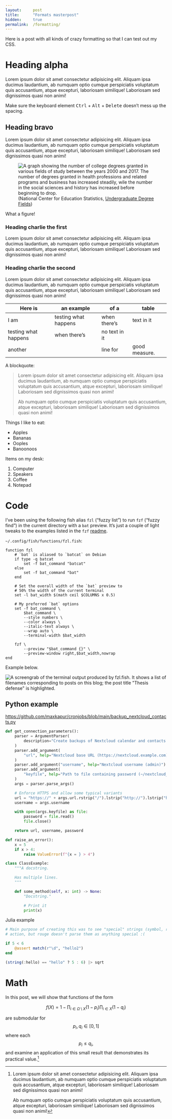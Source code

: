 ```yaml
---
layout:     post
title:      "Formats masterpost"
hidden:     true
permalink:  /formatting/
---
```


Here is a post with all kinds of crazy formatting so that I can test out my CSS.<!--more-->

# Heading alpha

Lorem ipsum dolor sit amet consectetur adipisicing elit. Aliquam ipsa ducimus laudantium, ab numquam optio cumque perspiciatis voluptatum quis accusantium, atque excepturi, laboriosam similique! Laboriosam sed dignissimos quasi non animi!

Make sure the keyboard element <kbd>Ctrl</kbd> + <kbd>Alt</kbd> + <kbd>Delete</kbd> doesn’t mess up the spacing.

## Heading bravo

Lorem ipsum dolor sit amet consectetur adipisicing elit. Aliquam ipsa ducimus laudantium, ab numquam optio cumque perspiciatis voluptatum quis accusantium, atque excepturi, laboriosam similique! Laboriosam sed dignissimos quasi non animi!

<figure>
  <img
    src="/assets/images/number-of-degrees.png"
    class="squareborder"
    alt="A graph showing the number of college degrees granted in various fields of study between the years 2000 and 2017. The number of degrees granted in health professions and related programs and business has increased steadily, wile the number in the social sciences and history has increased before beginning to drop."
  />
  <figcaption>
  (National Center for Education Statistics,
  <a href="https://nces.ed.gov/programs/coe/indicator_cta.asp">Undergraduate Degree Fields</a>)
  </figcaption>
</figure>

What a figure!

### Heading charlie the first

Lorem ipsum dolor sit amet consectetur adipisicing elit. Aliquam ipsa ducimus laudantium, ab numquam optio cumque perspiciatis voluptatum quis accusantium, atque excepturi, laboriosam similique! Laboriosam sed dignissimos quasi non animi!

### Heading charlie the second

Lorem ipsum dolor sit amet consectetur adipisicing elit. Aliquam ipsa ducimus laudantium, ab numquam optio cumque perspiciatis voluptatum quis accusantium, atque excepturi, laboriosam similique! Laboriosam sed dignissimos quasi non animi!

| Here is | an example | of a | table |
|-|-|-|-|
| I am | testing what happens | when there’s | text in it |
| testing what happens | when there’s | no text in it | |
| another | | line for | good measure. |

A blockquote:

> Lorem ipsum dolor sit amet consectetur adipisicing elit. Aliquam ipsa ducimus laudantium, ab numquam optio cumque perspiciatis voluptatum quis accusantium, atque excepturi, laboriosam similique! Laboriosam sed dignissimos quasi non animi!
>
> Ab numquam optio cumque perspiciatis voluptatum quis accusantium, atque excepturi, laboriosam similique! Laboriosam sed dignissimos quasi non animi!

Things I like to eat:

- Apples
- Bananas
- Ooples
- Banoonoos

Items on my desk:

 1. Computer
 2. Speakers
 3. Coffee
 4. Notepad

# Code

I’ve been using the following fish alias `fzl` (“fuzzy list”) to run `fzf` (“fuzzy find”) in the current directory with a `bat` preview. It’s just a couple of light tweaks to the examples listed in the `fzf` [readme](https://github.com/junegunn/fzf#preview-window).

`~/.config/fish/functions/fzl.fish`:

```shell
function fzl
    # `bat` is aliased to `batcat` on Debian
    if type -q batcat
        set -f bat_command "batcat"
    else
        set -f bat_command "bat"
    end

    # Set the overall width of the `bat` preview to
    # 50% the width of the current terminal
    set -l bat_width $(math ceil $COLUMNS x 0.5)

    # My preferred `bat` options
    set -f bat_command \
        $bat_command \
        --style numbers \
        --color always \
        --italic-text always \
        --wrap auto \
        --terminal-width $bat_width

    fzf \
        --preview "$bat_command {}" \
        --preview-window right,$bat_width,nowrap
end
```

Example below.

![A screengrab of the terminal output produced by fzl.fish. It shows a list of filenames corresponding to posts on this blog; the post title "Thesis defense" is highlighted.](/assets/images/fish-fzl-example.png)

## Python example

<https://github.com/maxkapur/cronjobs/blob/main/backup_nextcloud_contacts.py>

```python
def get_connection_parameters():
    parser = ArgumentParser(
        description="Create backups of Nextcloud calendar and contacts files"
    )
    parser.add_argument(
        "url", help="Nextcloud base URL (https://nextcloud.example.com)"
    )
    parser.add_argument("username", help="Nextcloud username (admin)")
    parser.add_argument(
        "keyfile", help="Path to file containing password (~/nextcloud_key)"
    )
    args = parser.parse_args()

    # Enforce HTTPS and allow some typical variants
    url = "https://" + args.url.rstrip("/").lstrip("http://").lstrip("https://")
    username = args.username

    with open(args.keyfile) as file:
        password = file.read()
        file.close()

    return url, username, password

def raise_an_error():
    x = 5
    if x > 4:
        raise ValueError(f"{x = } > 4")

class ClassExample:
    """A docstring.

    Has multiple lines.
    """

    def some_method(self, x: int) -> None:
        "Docstring."

        # Print it
        print(x)
```

Julia example

```julia
# Main purpose of creating this was to see "special" strings (symbol, regex) in
# action, but rouge doesn't parse them as anything special :(

if 5 < 6
    @assert match(r"\d", "hello2")
end

(string(:hello) == "hello" ? 5 : 6) |> sqrt
```

# Math

In this post, we will show that functions of the form

$$
f(X) = 1 -
\prod_{i \in \Omega \setminus X} (1 - p_i)
\prod_{i \in X} (1 - q_i)
$$

are submodular for $$p_i, q_i \in [0, 1]$$ where each $$p_i \leq q_i,$$
and examine an application of this small result that demonstrates its
practical value.[^footnote]

[^footnote]: Lorem ipsum dolor sit amet consectetur adipisicing elit. Aliquam ipsa ducimus laudantium, ab numquam optio cumque perspiciatis voluptatum quis accusantium, atque excepturi, laboriosam similique! Laboriosam sed dignissimos quasi non animi!

    Ab numquam optio cumque perspiciatis voluptatum quis accusantium, atque excepturi, laboriosam similique! Laboriosam sed dignissimos quasi non animi!
